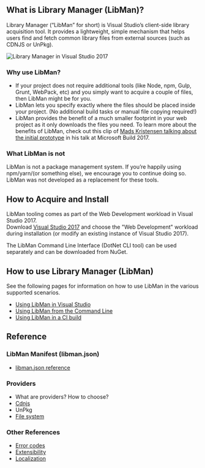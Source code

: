 ## What is Library Manager (LibMan)?

Library Manager (“LibMan” for short) is Visual Studio’s client-side library acquisition tool. It provides a lightweight, simple mechanism that helps users find and fetch common library files from external sources (such as CDNJS or UnPkg).

![Library Manager in Visual Studio 2017](https://user-images.githubusercontent.com/17131343/41579232-e2060be6-734a-11e8-99e6-4b107678b292.png)

### Why use LibMan?
* If your project does not require additional tools (like Node, npm, Gulp, Grunt, WebPack, etc) and you simply want to acquire a couple of files, then LibMan might be for you.
* LibMan lets you specify exactly where the files should be placed inside your project. (No additional build tasks or manual file copying required!)
* LibMan provides the benefit of a much smaller footprint in your web project as it only downloads the files you need.
To learn more about the benefits of LibMan, check out this clip of [Mads Kristensen talking about the initial prototype](https://channel9.msdn.com/Events/Build/2017/B8073#time=43m34s) in his talk at Microsoft Build 2017.

### What LibMan is not
LibMan is not a package management system. If you’re happily using npm/yarn/(or something else), we encourage you to continue doing so. LibMan was not developed as a replacement for these tools.

## How to Acquire and Install

LibMan tooling comes as part of the Web Development workload in Visual Studio 2017.<br>
Download [Visual Studio 2017](https://www.visualstudio.com/vs/) and choose the "Web Development" workload during installation (or modify an existing instance of Visual Studio 2017).

The LibMan Command Line Interface (DotNet CLI tool) can be used separately and can be downloaded from NuGet.

## How to use Library Manager (LibMan)

See the following pages for information on how to use LibMan in the various supported scenarios.

- [Using LibMan in Visual Studio](libman-vs)
- [Using LibMan from the Command Line](libman-cli)
- [Using LibMan in a CI build](libman-ci)

## Reference

### LibMan Manifest (libman.json)
- [libman.json reference](libman.json-reference)

### Providers
- What are providers? How to choose?
- [Cdnjs](cdnjs-provider)
- UnPkg
- [File system](file-system-provider)

### Other References
- [Error codes](error-codes)
- [Extensibility](Extensibility)
- [Localization](Localization)